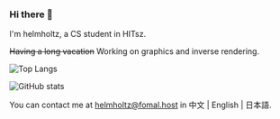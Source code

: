 ### Hi there 👋

I'm helmholtz, a CS student in HITsz.

~~Having a long vacation~~ Working on graphics and inverse rendering.

![Top Langs](https://github-readme-stats.vercel.app/api/top-langs/?username=lcp29&layout=compact)

![GitHub stats](https://github-readme-stats.vercel.app/api?username=lcp29)

You can contact me at <a href="helmholtz@fomal.host">helmholtz@fomal.host</a> in 中文 | English | 日本語.

<!--
**lcp29/lcp29** is a ✨ _special_ ✨ repository because its `README.md` (this file) appears on your GitHub profile.

Here are some ideas to get you started:

- 🔭 I’m currently working on ...
- 🌱 I’m currently learning ...
- 👯 I’m looking to collaborate on ...
- 🤔 I’m looking for help with ...
- 💬 Ask me about ...
- 📫 How to reach me: ...
- 😄 Pronouns: ...
- ⚡ Fun fact: ...
-->
